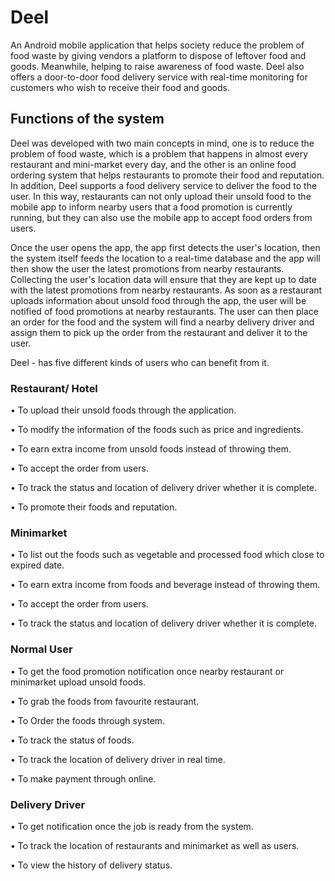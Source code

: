 # Deel
An Android mobile application that helps society reduce the problem of food waste by giving vendors a platform to dispose of leftover food and goods. Meanwhile, helping to raise awareness of food waste. Deel also offers a door-to-door food delivery service with real-time monitoring for customers who wish to receive their food and goods.

## Functions of the system 
Deel was developed with two main concepts in mind, one is to reduce the problem of food waste, which is a problem that happens in almost every restaurant and mini-market every day, and the other is an online food ordering system that helps restaurants to promote their food and reputation. In addition, Deel supports a food delivery service to deliver the food to the user. In this way, restaurants can not only upload their unsold food to the mobile app to inform nearby users that a food promotion is currently running, but they can also use the mobile app to accept food orders from users.

Once the user opens the app, the app first detects the user's location, then the system itself feeds the location to a real-time database and the app will then show the user the latest promotions from nearby restaurants. Collecting the user's location data will ensure that they are kept up to date with the latest promotions from nearby restaurants. As soon as a restaurant uploads information about unsold food through the app, the user will be notified of food promotions at nearby restaurants. The user can then place an order for the food and the system will find a nearby delivery driver and assign them to pick up the order from the restaurant and deliver it to the user. 

Deel - has five different kinds of users who can benefit from it.

### Restaurant/ Hotel
•	To upload their unsold foods through the application.

•	To modify the information of the foods such as price and ingredients.

•	To earn extra income from unsold foods instead of throwing them.

•	To accept the order from users.

•	To track the status and location of delivery driver whether it is complete.

•	To promote their foods and reputation.

### Minimarket
•	To list out the foods such as vegetable and processed food which close to expired date.

•	To earn extra income from foods and beverage instead of throwing them.

•	To accept the order from users.

•	To track the status and location of delivery driver whether it is complete.

### Normal User
•	To get the food promotion notification once nearby restaurant or minimarket upload unsold foods.

•	To grab the foods from favourite restaurant.

•	To Order the foods through system.

•	To track the status of foods.

•	To track the location of delivery driver in real time.

•	To make payment through online.

### Delivery Driver
•	To get notification once the job is ready from the system.

•	To track the location of restaurants and minimarket as well as users.

•	To view the history of delivery status.
